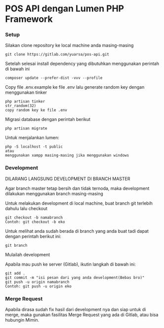 # POS API dengan Lumen PHP Framework

### Setup
Silakan clone repository ke local machine anda masing-masing

```
git clone https://gitlab.com/yuarsa/pos-api.git
```
Setelah selesai install dependency yang dibutuhkan menggunakan perintah di bawah ini

```
composer update --prefer-dist -vvv --profile
```

Copy file .env.example ke file .env lalu generate random key dengan menggunakan tinker

```
php artisan tinker
str_random(32)
copy random key ke file .env
```

Migrasi database dengan perintah berikut

```
php artisan migrate
```

Untuk menjalankan lumen:

```
php -S localhost -t public
atau
menggunakan xampp masing-masing jika menggunakan windows
```

### Development
DILARANG LANGSUNG DEVELOPMENT DI BRANCH MASTER

Agar branch master tetap bersih dan tidak ternoda, maka development dilakukan menggunakan branch masing-masing

Untuk melakukan development di local machine, buat branch git terlebih dahulu lalu checkout

```
git checkout -b namabranch
Contoh: git checkout -b eko
```

Untuk melihat anda sudah berada di branch yang anda buat tadi dapat dengan perintah berikut ini:

```
git branch
```

Mulailah development

Apabila mau push ke server (Gitlab), ikutin langkah di bawah ini:

```
git add .
git commit -m "isi pesan dari yang anda development(Bebas bro)"
git push -u origin namabranch
Contoh: git push -u origin eko
```

### Merge Request
Apabila dirasa sudah fix hasil dari development nya dan siap untuk di merge, maka gunakan fasilitas Merge Request yang ada di Gitlab, atau bisa hubungin Mimin.
